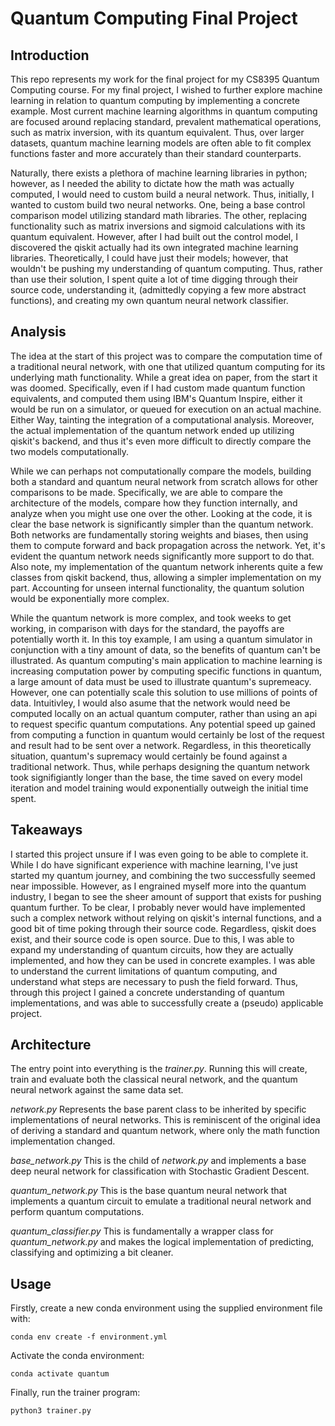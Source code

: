 # Quantum Computing Final Project

## Introduction

This repo represents my work for the final project for my CS8395 Quantum Computing course. For my final project, I wished to further explore machine learning in relation to quantum computing by implementing a concrete example. Most current machine learning algorithms in quantum computing are focused around replacing standard, prevalent mathematical operations, such as matrix inversion, with its quantum equivalent. Thus, over larger datasets, quantum machine learning models are often able to fit complex functions faster and more accurately than their standard counterparts.

Naturally, there exists a plethora of machine learning libraries in python; however, as I needed the ability to dictate how the math was actually computed, I would need to custom build a neural network. Thus, initially, I wanted to custom build two neural networks. One, being a base control comparison model utilizing standard math libraries. The other, replacing functionality such as matrix inversions and sigmoid calculations with its quantum equivalent. However, after I had built out the control model, I discovered the qiskit actually had its own integrated machine learning libraries. Theoretically, I could have just their models; however, that wouldn't be pushing my understanding of quantum computing. Thus, rather than use their solution, I spent quite a lot of time digging through their source code, understanding it, (admittedly copying a few more abstract functions), and creating my own quantum neural network classifier.


## Analysis

The idea at the start of this project was to compare the computation time of a traditional neural network, with one that utilized quantum computing for its underlying math functionality. While a great idea on paper, from the start it was doomed. Specifically, even if I had custom made quantum function equivalents, and computed them using IBM's Quantum Inspire, either it would be run on a simulator, or queued for execution on an actual machine. Either Way, tainting the integration of a computational analysis. Moreover, the actual implementation of the quantum network ended up utilizing qiskit's backend, and thus it's even more difficult to directly compare the two models computationally.


While we can perhaps not computationally compare the models, building both a standard and quantum neural network from scratch allows for other comparisons to be made. Specifically, we are able to compare the architecture of the models, compare how they function internally, and analyze when you might use one over the other. Looking at the code, it is clear the base network is significantly simpler than the quantum network. Both networks are fundamentally storing weights and biases, then using them to compute forward and back propagation across the network. Yet, it's evident the quantum network needs significantly more support to do that. Also note, my implementation of the quantum network inherents quite a few classes from qiskit backend, thus, allowing a simpler implementation on my part. Accounting for unseen internal functionality, the quantum solution would be exponentially more complex. 

While the quantum network is more complex, and took weeks to get working, in comparison with days for the standard, the payoffs are potentially worth it. In this toy example, I am using a quantum simulator in conjunction with a tiny amount of data, so the benefits of quantum can't be illustrated. As quantum computing's main application to machine learning is increasing computation power by computing specific functions in quantum, a large amount of data must be used to illustrate quantum's supremeacy. However, one can potentially scale this solution to use millions of points of data. Intuitivley, I would also asume that the network would need be computed locally on an actual quantum computer, rather than using an api to request specific quantum computations. Any potential speed up gained from computing a function in quantum would certainly be lost of the request and result had to be sent over a network. Regardless, in this theoretically situation, quantum's supremacy would certainly be found against a traditional network. Thus, while perhaps designing the quantum network took signifigiantly longer than the base, the time saved on every model iteration and model training would exponentially outweigh the initial time spent.

## Takeaways

I started this project unsure if I was even going to be able to complete it. While I do have significant experience with machine learning, I've just started my quantum journey, and combining the two successfully seemed near impossible. However, as I engrained myself more into the quantum industry, I began to see the sheer amount of support that exists for pushing quantum further. To be clear, I probably never would have implemented such a complex network without relying on qiskit's internal functions, and a good bit of time poking through their source code. Regardless, qiskit does exist, and their source code is open source. Due to this, I was able to expand my understanding of quantum circuits, how they are actually implemented, and how they can be used in concrete examples. I was able to understand the current limitations of quantum computing, and understand what steps are necessary to push the field forward. Thus, through this project I gained a concrete understanding of quantum implementations, and was able to successfully create a (pseudo) applicable project.


## Architecture

The entry point into everything is the *trainer.py*. Running this will create, train and evaluate both the classical neural network, and the quantum neural network against the same data set. 

*network.py* Represents the base parent class to be inherited by specific implementations of neural networks. This is reminiscent of the original idea of deriving a standard and quantum network, where only the math function implementation changed. 

*base_network.py* This is the child of *network.py* and implements a base deep neural network for classification with Stochastic Gradient Descent. 

*quantum_network.py* This is the base quantum neural network that implements a quantum circuit to emulate a traditional neural network and perform quantum computations.

*quantum_classifier.py* This is fundamentally a wrapper class for *quantum_network.py* and makes the logical implementation of predicting, classifying and optimizing a bit cleaner. 

## Usage

Firstly, create a new conda environment using the supplied environment file with:
```
conda env create -f environment.yml
```

Activate the conda environment:
```
conda activate quantum
```

Finally, run the trainer program:
```
python3 trainer.py
```
